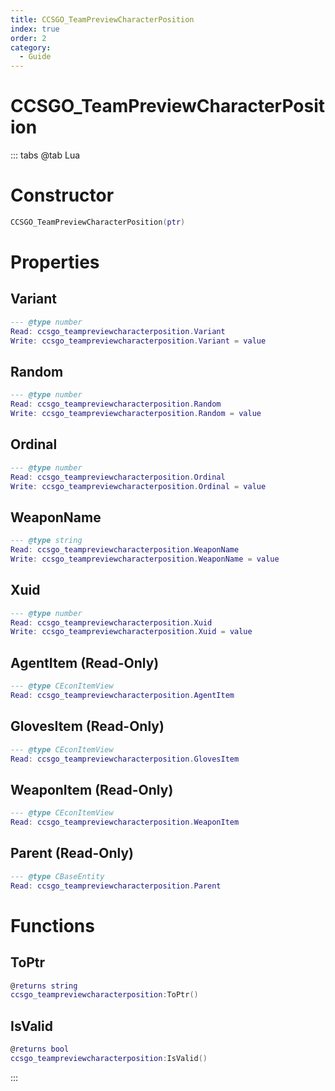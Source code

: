 ```yaml
---
title: CCSGO_TeamPreviewCharacterPosition
index: true
order: 2
category:
  - Guide
---
```


# CCSGO_TeamPreviewCharacterPosition

::: tabs
@tab Lua
# Constructor
```lua
CCSGO_TeamPreviewCharacterPosition(ptr)
```
# Properties
## Variant 
```lua
--- @type number
Read: ccsgo_teampreviewcharacterposition.Variant
Write: ccsgo_teampreviewcharacterposition.Variant = value
```
## Random 
```lua
--- @type number
Read: ccsgo_teampreviewcharacterposition.Random
Write: ccsgo_teampreviewcharacterposition.Random = value
```
## Ordinal 
```lua
--- @type number
Read: ccsgo_teampreviewcharacterposition.Ordinal
Write: ccsgo_teampreviewcharacterposition.Ordinal = value
```
## WeaponName 
```lua
--- @type string
Read: ccsgo_teampreviewcharacterposition.WeaponName
Write: ccsgo_teampreviewcharacterposition.WeaponName = value
```
## Xuid 
```lua
--- @type number
Read: ccsgo_teampreviewcharacterposition.Xuid
Write: ccsgo_teampreviewcharacterposition.Xuid = value
```
## AgentItem (Read-Only)
```lua
--- @type CEconItemView
Read: ccsgo_teampreviewcharacterposition.AgentItem
```
## GlovesItem (Read-Only)
```lua
--- @type CEconItemView
Read: ccsgo_teampreviewcharacterposition.GlovesItem
```
## WeaponItem (Read-Only)
```lua
--- @type CEconItemView
Read: ccsgo_teampreviewcharacterposition.WeaponItem
```
## Parent (Read-Only)
```lua
--- @type CBaseEntity
Read: ccsgo_teampreviewcharacterposition.Parent
```
# Functions
## ToPtr
```lua
@returns string
ccsgo_teampreviewcharacterposition:ToPtr()
```
## IsValid
```lua
@returns bool
ccsgo_teampreviewcharacterposition:IsValid()
```

:::